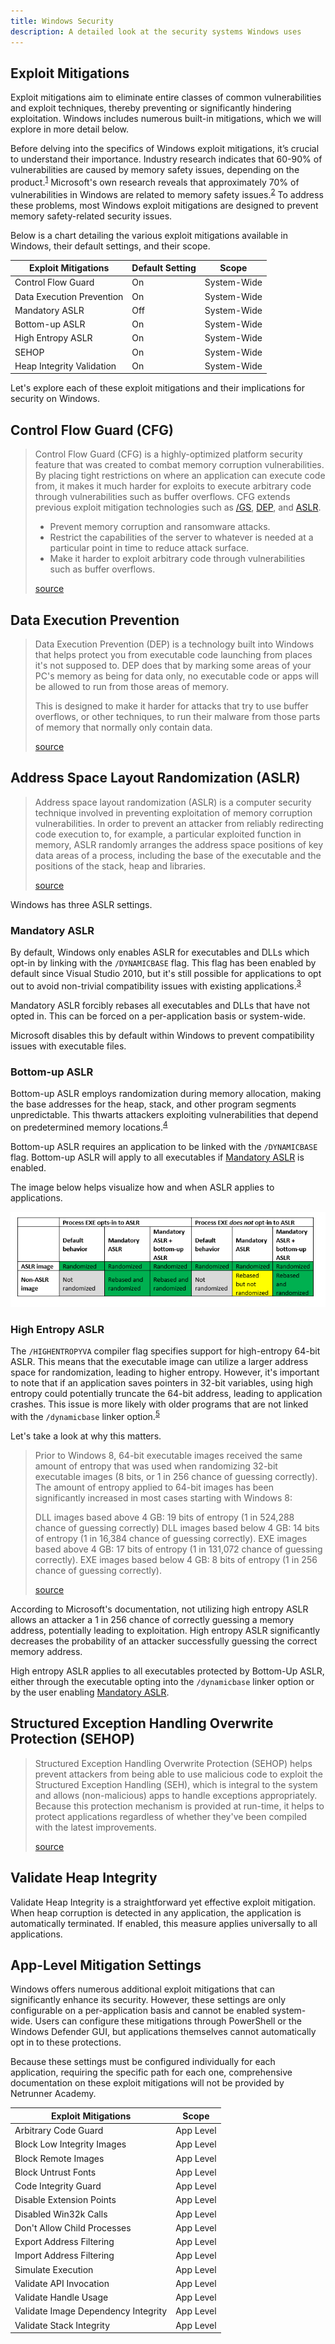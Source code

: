 ```yaml
---
title: Windows Security
description: A detailed look at the security systems Windows uses
---
```


## Exploit Mitigations

Exploit mitigations aim to eliminate entire classes of common vulnerabilities and exploit techniques, thereby preventing or significantly hindering exploitation. Windows includes numerous built-in mitigations, which we will explore in more detail below.

Before delving into the specifics of Windows exploit mitigations, it’s crucial to understand their importance. Industry research indicates that 60-90% of vulnerabilities are caused by memory safety issues, depending on the product.<sup>[1](https://www.memorysafety.org/docs/memory-safety/#how-common-are-memory-safety-vulnerabilities)</sup> Microsoft's own research reveals that approximately 70% of vulnerabilities in Windows are related to memory safety issues.<sup>[2](https://msrc.microsoft.com/blog/2019/07/we-need-a-safer-systems-programming-language/)</sup> To address these problems, most Windows exploit mitigations are designed to prevent memory safety-related security issues.

Below is a chart detailing the various exploit mitigations available in Windows, their default settings, and their scope.

| Exploit Mitigations        | Default Setting  | Scope        |
|----------------------------|------------------|--------------|
| Control Flow Guard         | On               | System-Wide  | 
| Data Execution Prevention  | On               | System-Wide  |
| Mandatory ASLR             | Off              | System-Wide  |
| Bottom-up ASLR             | On               | System-Wide  |
| High Entropy ASLR          | On               | System-Wide  |
| SEHOP                      | On               | System-Wide  |
| Heap Integrity Validation  | On               | System-Wide  |

Let's explore each of these exploit mitigations and their implications for security on Windows.

## Control Flow Guard (CFG)

> Control Flow Guard (CFG) is a highly-optimized platform security feature that was created to combat memory corruption vulnerabilities. By placing tight restrictions on where an application can execute code from, it makes it much harder for exploits to execute arbitrary code through vulnerabilities such as buffer overflows. CFG extends previous exploit mitigation technologies such as [/GS](https://learn.microsoft.com/en-us/cpp/build/reference/gs-buffer-security-check?view=msvc-170), [DEP](#data-execution-prevention), and [ASLR](#address-space-layout-randomization-aslr).
>
> - Prevent memory corruption and ransomware attacks.
> - Restrict the capabilities of the server to whatever is needed at a particular point in time to reduce attack surface.
> - Make it harder to exploit arbitrary code through vulnerabilities such as buffer overflows.
>
> [source](https://learn.microsoft.com/en-us/windows/win32/secbp/control-flow-guard#how-does-cfg-really-work)

## Data Execution Prevention

> Data Execution Prevention (DEP) is a technology built into Windows that helps protect you from executable code launching from places it's not supposed to. DEP does that by marking some areas of your PC's memory as being for data only, no executable code or apps will be allowed to run from those areas of memory.
>
> This is designed to make it harder for attacks that try to use buffer overflows, or other techniques, to run their malware from those parts of memory that normally only contain data.
>
> [source](https://support.microsoft.com/en-us/topic/what-is-data-execution-prevention-dep-60dabc2b-90db-45fc-9b18-512419135817)

## Address Space Layout Randomization (ASLR)

> Address space layout randomization (ASLR) is a computer security technique involved in preventing exploitation of memory corruption vulnerabilities. In order to prevent an attacker from reliably redirecting code execution to, for example, a particular exploited function in memory, ASLR randomly arranges the address space positions of key data areas of a process, including the base of the executable and the positions of the stack, heap and libraries.
>
> [source](https://en.wikipedia.org/wiki/Address_space_layout_randomization)

Windows has three ASLR settings.

### Mandatory ASLR

By default, Windows only enables ASLR for executables and DLLs which opt-in by linking with the `/DYNAMICBASE` flag. This flag has been enabled by default since Visual Studio 2010, but it's still possible for applications to opt out to avoid non-trivial compatibility issues with existing applications.<sup>[3](https://msrc.microsoft.com/blog/2017/11/clarifying-the-behavior-of-mandatory-aslr/)</sup>


Mandatory ASLR forcibly rebases all executables and DLLs that have not opted in. This can be forced on a per-application basis or system-wide.

Microsoft disables this by default within Windows to prevent compatibility issues with executable files.


### Bottom-up ASLR

Bottom-up ASLR employs randomization during memory allocation, making the base addresses for the heap, stack, and other program segments unpredictable. This thwarts attackers exploiting vulnerabilities that depend on predetermined memory locations.<sup>[4](https://msrc.microsoft.com/blog/2017/11/clarifying-the-behavior-of-mandatory-aslr/)</sup>

Bottom-up ASLR requires an application to be linked with the `/DYNAMICBASE` flag. Bottom-up ASLR will apply to all executables if [Mandatory ASLR](#mandatory-aslr) is enabled.

The image below helps visualize how and when ASLR applies to applications.

![](../../../assets/aslr.png)


### High Entropy ASLR

The `/HIGHENTROPYVA` compiler flag specifies support for high-entropy 64-bit ASLR. This means that the executable image can utilize a larger address space for randomization, leading to higher entropy. However, it's important to note that if an application saves pointers in 32-bit variables, using high entropy could potentially truncate the 64-bit address, leading to application crashes. This issue is more likely with older programs that are not linked with the `/dynamicbase` linker option.<sup>[5](https://learn.microsoft.com/en-us/cpp/build/reference/highentropyva?view=msvc-170)</sup>

Let's take a look at why this matters.

> Prior to Windows 8, 64-bit executable images received the same amount of entropy that was used when randomizing 32-bit executable images (8 bits, or 1 in 256 chance of guessing correctly). The amount of entropy applied to 64-bit images has been significantly increased in most cases starting with Windows 8:
> 
> DLL images based above 4 GB: 19 bits of entropy (1 in 524,288 chance of guessing correctly)
> DLL images based below 4 GB: 14 bits of entropy (1 in 16,384 chance of guessing correctly).
> EXE images based above 4 GB: 17 bits of entropy (1 in 131,072 chance of guessing correctly).
> EXE images based below 4 GB: 8 bits of entropy (1 in 256 chance of guessing correctly).
> 
> [source](https://msrc.microsoft.com/blog/2013/12/software-defense-mitigating-common-exploitation-techniques/)

According to Microsoft's documentation, not utilizing high entropy ASLR allows an attacker a 1 in 256 chance of correctly guessing a memory address, potentially leading to exploitation. High entropy ASLR significantly decreases the probability of an attacker successfully guessing the correct memory address.

High entropy ASLR applies to all executables protected by Bottom-Up ASLR, either through the executable opting into the `/dynamicbase` linker option or by the user enabling [Mandatory ASLR](#mandatory-aslr).

## Structured Exception Handling Overwrite Protection (SEHOP)

> Structured Exception Handling Overwrite Protection (SEHOP) helps prevent attackers from being able to use malicious code to exploit the Structured Exception Handling (SEH), which is integral to the system and allows (non-malicious) apps to handle exceptions appropriately. Because this protection mechanism is provided at run-time, it helps to protect applications regardless of whether they've been compiled with the latest improvements.
> 
> [source](https://learn.microsoft.com/en-us/windows/security/threat-protection/overview-of-threat-mitigations-in-windows-10#structured-exception-handling-overwrite-protection)

## Validate Heap Integrity

Validate Heap Integrity is a straightforward yet effective exploit mitigation. When heap corruption is detected in any application, the application is automatically terminated. If enabled, this measure applies universally to all applications.

## App-Level Mitigation Settings

Windows offers numerous additional exploit mitigations that can significantly enhance its security. However, these settings are only configurable on a per-application basis and cannot be enabled system-wide. Users can configure these mitigations through PowerShell or the Windows Defender GUI, but applications themselves cannot automatically opt in to these protections.

Because these settings must be configured individually for each application, requiring the specific path for each one, comprehensive documentation on these exploit mitigations will not be provided by Netrunner Academy.

| Exploit Mitigations                 | Scope     |
|-------------------------------------|-----------|
| Arbitrary Code Guard                | App Level |
| Block Low Integrity Images          | App Level |
| Block Remote Images                 | App Level |
| Block Untrust Fonts                 | App Level |
| Code Integrity Guard                | App Level |
| Disable Extension Points            | App Level |
| Disabled Win32k Calls               | App Level |
| Don't Allow Child Processes         | App Level |
| Export Address Filtering            | App Level |
| Import Address Filtering            | App Level |
| Simulate Execution                  | App Level |
| Validate API Invocation             | App Level |
| Validate Handle Usage               | App Level |
| Validate Image Dependency Integrity | App Level |
| Validate Stack Integrity            | App Level |

